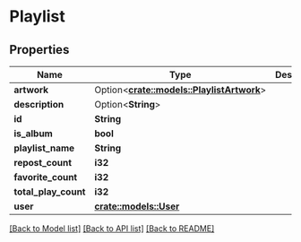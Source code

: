 # Playlist

## Properties

Name | Type | Description | Notes
------------ | ------------- | ------------- | -------------
**artwork** | Option<[**crate::models::PlaylistArtwork**](playlist_artwork.md)> |  | [optional]
**description** | Option<**String**> |  | [optional]
**id** | **String** |  | 
**is_album** | **bool** |  | 
**playlist_name** | **String** |  | 
**repost_count** | **i32** |  | 
**favorite_count** | **i32** |  | 
**total_play_count** | **i32** |  | 
**user** | [**crate::models::User**](user.md) |  | 

[[Back to Model list]](../README.md#documentation-for-models) [[Back to API list]](../README.md#documentation-for-api-endpoints) [[Back to README]](../README.md)


